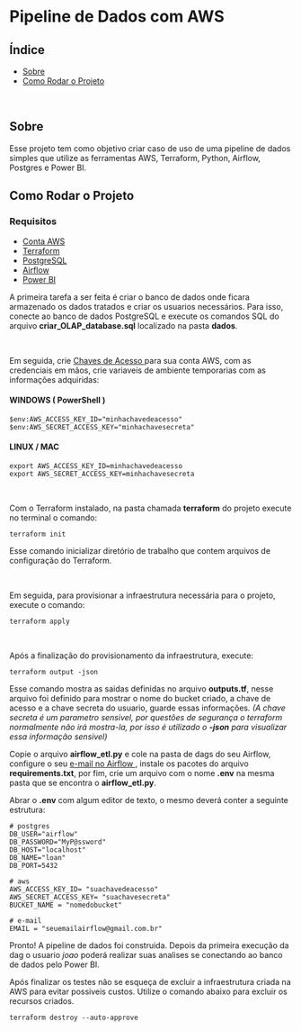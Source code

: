 # Pipeline de Dados com AWS

## Índice

- [Sobre](#sobre)
- [Como Rodar o Projeto](#run)
<br>

## Sobre <a name = "sobre"></a>

Esse projeto tem como objetivo criar caso de uso de uma pipeline de dados simples que utilize as ferramentas AWS, Terraform, Python, Airflow, Postgres e Power BI.
<br>

## Como Rodar o Projeto <a name = "run"></a>

### Requisitos
 - <a href="https://aws.amazon.com/pt/free/?trk=16c88e2f-f4a2-4df9-a8da-5cec9a840180&sc_channel=ps&ef_id=Cj0KCQjwy9-kBhCHARIsAHpBjHgoBuCsAGz5KbOD-mBqkU-pjhss27HIyogO5NptoI4K8hKOtHVkpkMaAms4EALw_wcB:G:s&s_kwcid=AL!4422!3!659757281492!e!!g!!conta%20da%20aws!20187397673!152493143234&all-free-tier.sort-by=item.additionalFields.SortRank&all-free-tier.sort-order=asc&awsf.Free%20Tier%20Types=*all&awsf.Free%20Tier%20Categories=*all">Conta AWS</a>
  - <a href="https://developer.hashicorp.com/terraform/downloads?product_intent=terraform">Terraform</a>
  - <a href="https://www.postgresql.org/download/">PostgreSQL</a>
  - <a href="https://airflow.apache.org/">Airflow</a>
- <a href="https://powerbi.microsoft.com/pt-br/landing/free-account/?ef_id=_k_Cj0KCQjwy9-kBhCHARIsAHpBjHgXvtqDiWjvWJn-ef6tK6aXC7WwkVPw8FhtNFNEr-rM4M2ZU9wLwWQaApLhEALw_wcB_k_&OCID=AIDcmmk4cy2ahx_SEM__k_Cj0KCQjwy9-kBhCHARIsAHpBjHgXvtqDiWjvWJn-ef6tK6aXC7WwkVPw8FhtNFNEr-rM4M2ZU9wLwWQaApLhEALw_wcB_k_&gclid=Cj0KCQjwy9-kBhCHARIsAHpBjHgXvtqDiWjvWJn-ef6tK6aXC7WwkVPw8FhtNFNEr-rM4M2ZU9wLwWQaApLhEALw_wcB">Power BI</a>

A primeira tarefa a ser feita é criar o banco de dados onde ficara armazenado os dados tratados e criar os usuarios necessários. Para isso, conecte ao banco de dados PostgreSQL e execute os comandos SQL do arquivo <b>criar_OLAP_database.sql</b> localizado na pasta <b>dados</b>.

<br>

Em seguida, crie <a href="https://docs.aws.amazon.com/pt_br/toolkit-for-visual-studio/latest/user-guide/keys-profiles-credentials.html">Chaves de Acesso </a> para sua conta AWS, com as credenciais em mãos, crie variaveis de ambiente temporarias com as informações adquiridas:
#### WINDOWS ( PowerShell )
```
$env:AWS_ACCESS_KEY_ID="minhachavedeacesso"
$env:AWS_SECRET_ACCESS_KEY="minhachavesecreta"
```

#### LINUX / MAC
```
export AWS_ACCESS_KEY_ID=minhachavedeacesso
export AWS_SECRET_ACCESS_KEY=minhachavesecreta
```

<br>

Com o Terraform instalado, na pasta chamada <b>terraform</b> do projeto execute no terminal o comando: 
```
terraform init
```
Esse comando inicializar diretório de trabalho que contem arquivos de configuração do Terraform.

<br>

Em seguida, para provisionar a infraestrutura necessária para o projeto, execute o comando:
```
terraform apply
```

<br>

Após a finalização do provisionamento da infraestrutura, execute:
```
terraform output -json
```
Esse comando mostra as saidas definidas no arquivo <b>outputs.tf</b>, nesse arquivo foi definido para mostrar o nome do bucket criado, a chave de acesso e a chave secreta do usuario, guarde essas informações<i>. (A chave secreta é um parametro sensivel, por questões de segurança o terraform normalmente não irá mostra-la, por isso é utilizado o <b>-json</b> para visualizar essa informação sensivel)</i>

Copie o arquivo <b>airflow_etl.py</b> e cole na pasta de dags do seu Airflow, configure o seu <a href="https://airflow.apache.org/docs/apache-airflow/stable/howto/email-config.html">e-mail no Airflow </a>, instale os pacotes do arquivo <b>requirements.txt</b>, por fim, crie um arquivo com o nome <b>.env</b> na mesma pasta que se encontra o <b>airflow_etl.py</b>.

Abrar o <b>.env</b> com algum editor de texto, o mesmo deverá conter a seguinte estrutura:

```
# postgres
DB_USER="airflow"
DB_PASSWORD="MyP@ssword"
DB_HOST="localhost"
DB_NAME="loan"
DB_PORT=5432

# aws
AWS_ACCESS_KEY_ID= "suachavedeacesso"
AWS_SECRET_ACCESS_KEY= "suachavesecreta"
BUCKET_NAME = "nomedobucket"

# e-mail
EMAIL = "seuemailairflow@gmail.com.br"
```

Pronto! A pipeline de dados foi construida. Depois da primeira execução da dag o usuario <i>joao</i> poderá realizar suas analises se conectando ao banco de dados pelo Power BI.
<br>

Após finalizar os testes não se esqueça de excluir a infraestrutura criada na AWS para evitar possiveis custos. Utilize o comando abaixo para excluir os recursos criados.
```
terraform destroy --auto-approve
```